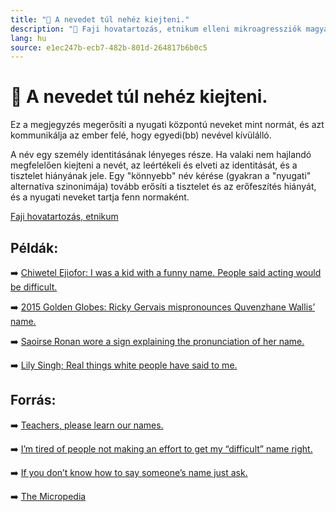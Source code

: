 ```yaml
---
title: "🚫 A nevedet túl nehéz kiejteni."
description: "🚫 Faji hovatartozás, etnikum elleni mikroagressziók magyarázata, háttere, javaslatok."
lang: hu
source: e1ec247b-ecb7-482b-801d-264817b6b0c5
---
```


<div class="wiki-content agression-title">

# 🚫 A nevedet túl nehéz kiejteni.

Ez a megjegyzés megerősíti a nyugati központú neveket mint normát, és azt kommunikálja az ember felé, hogy egyedi(bb) nevével kívülálló.

A név egy személy identitásának lényeges része. Ha valaki nem hajlandó megfelelően kiejteni a nevét, az leértékeli és elveti az identitását, és a tisztelet hiányának jele. Egy "könnyebb" név kérése (gyakran a "nyugati" alternatíva szinonimája) tovább erősíti a tisztelet és az erőfeszítés hiányát, és a nyugati neveket tartja fenn normaként.

<div class="categories">

[Faji hovatartozás, etnikum](/#/entry?id=faji-hovatartozas-etnikum)

</div>


## Példák:

➡️ [Chiwetel Ejiofor: I was a kid with a funny name. People said acting would be difficult.](https://www.theguardian.com/culture/2015/apr/11/chiwetel-ejiofor-interview-12-years-a-slave)

➡️ [2015 Golden Globes: Ricky Gervais mispronounces Quvenzhane Wallis’ name.](https://abcnews.go.com/Entertainment/2015-golden-globes-ricky-gervais-mispronounces-quvenzhane-walliss/story?id=28157683)

➡️ [Saoirse Ronan wore a sign explaining the pronunciation of her name.](https://mashable.com/2016/01/06/saoirse-ronan-name/)

➡️ [Lily Singh; Real things white people have said to me.](https://www.youtube.com/watch?v=-ZkphjQUvzc)


## Forrás:

➡️ [Teachers, please learn our names.](https://www.tandfonline.com/doi/full/10.1080/13613324.2012.674026)

➡️ [I’m tired of people not making an effort to get my “difficult” name right.](https://www.huffingtonpost.co.uk/entry/difficult-names_uk_5e286f0ec5b67d8874aabe67)

➡️ [If you don’t know how to say someone’s name just ask.](https://hbr.org/2020/01/if-you-dont-know-how-to-say-someones-name-just-ask)

➡️ [The Micropedia](https://www.themicropedia.org/)


</div>
